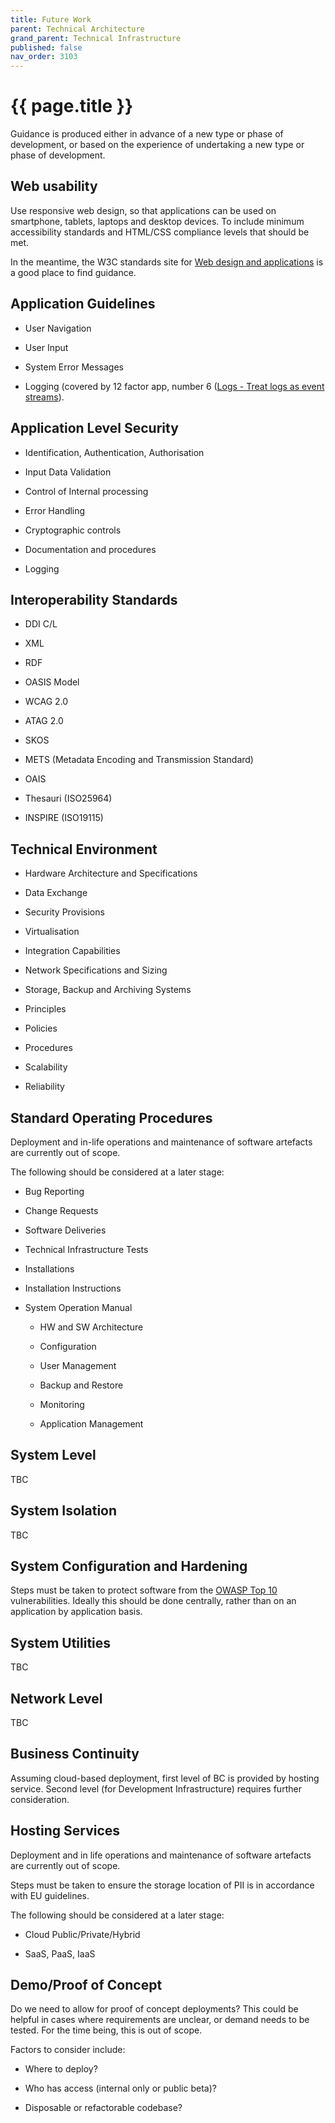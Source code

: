 ```yaml
---
title: Future Work
parent: Technical Architecture
grand_parent: Technical Infrastructure
published: false
nav_order: 3103
---
```


# {{ page.title }}

Guidance is produced either in advance of a new type or phase of development,
or based on the experience of undertaking a new type or phase of development.

## Web usability

Use responsive web design, so that applications can be used on smartphone, tablets, laptops and desktop devices.
To include minimum accessibility standards and HTML/CSS compliance levels that should be met.

In the meantime, the W3C standards site for [Web design and applications](https://www.w3.org/standards/webdesign/)
is a good place to find guidance.

## Application Guidelines

- User Navigation

- User Input

- System Error Messages

- Logging (covered by 12 factor app, number 6
  ([Logs - Treat logs as event streams](http://12factor.net/logs)).

## Application Level Security

- Identification, Authentication, Authorisation

- Input Data Validation

- Control of Internal processing

- Error Handling

- Cryptographic controls

- Documentation and procedures

- Logging

## Interoperability Standards

- DDI C/L

- XML

- RDF

- OASIS Model

- WCAG 2.0

- ATAG 2.0

- SKOS

- METS (Metadata Encoding and Transmission Standard)

- OAIS

- Thesauri (ISO25964)

- INSPIRE (ISO19115)

## Technical Environment

- Hardware Architecture and Specifications

- Data Exchange

- Security Provisions

- Virtualisation

- Integration Capabilities

- Network Specifications and Sizing

- Storage, Backup and Archiving Systems

- Principles

- Policies

- Procedures

- Scalability

- Reliability

## Standard Operating Procedures

Deployment and in-life operations and maintenance of software artefacts are currently out of scope.

The following should be considered at a later stage:

- Bug Reporting

- Change Requests

- Software Deliveries

- Technical Infrastructure Tests

- Installations

- Installation Instructions

- System Operation Manual

  - HW and SW Architecture

  - Configuration

  - User Management

  - Backup and Restore

  - Monitoring

  - Application Management

## System Level

TBC

## System Isolation

TBC

## System Configuration and Hardening

Steps must be taken to protect software from the [OWASP Top 10](https://www.owasp.org/index.php/OWASP_Top_Ten_Cheat_Sheet) vulnerabilities.
Ideally this should be done centrally, rather than on an application by application basis.

## System Utilities

TBC

## Network Level

TBC

## Business Continuity

Assuming cloud-based deployment, first level of BC is provided by hosting service.
Second level (for Development Infrastructure) requires further consideration.

## Hosting Services

Deployment and in life operations and maintenance of software artefacts are currently out of scope.

Steps must be taken to ensure the storage location of PII is in accordance with EU guidelines.

The following should be considered at a later stage:

- Cloud Public/Private/Hybrid

- SaaS, PaaS, IaaS

## Demo/Proof of Concept

Do we need to allow for proof of concept deployments?
This could be helpful in cases where requirements are unclear, or demand needs to be tested.
For the time being, this is out of scope.

Factors to consider include:

- Where to deploy?

- Who has access (internal only or public beta)?

- Disposable or refactorable codebase?